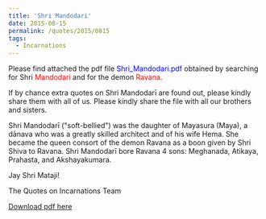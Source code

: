 ```yaml
---
title: 'Shri Mandodari'
date: 2015-08-15
permalink: /quotes/2015/0815
tags:
  - Incarnations
---
```


Please find attached the pdf file <font color="blue">Shri_Mandodari.pdf</font> obtained by searching for Shri <font color="red">Mandodari</font> and for the demon <font color="red">Ravana</font>.   

If by chance extra quotes on Shri Mandodarī are found out, please kindly share them with all of us. Please kindly share the file with all our brothers and sisters.

Shri Mandodarī ("soft-bellied") was the daughter of Mayasura (Maya), a dānava who was a greatly skilled architect and of his wife Hema. She became the queen consort of the demon Ravana as a boon given by Shri Shiva to Ravana.  Shri Mandodarī bore Ravana 4 sons: Meghanada, Atikaya, Prahasta, and Akshayakumara.

Jay Shri Mataji!  

The Quotes on Incarnations Team  

[Download pdf here](http://seven-teams.github.io/files/Shri_Mandodari.pdf)